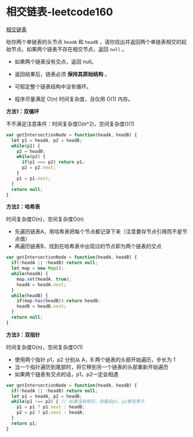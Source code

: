 # 相交链表-leetcode160

<a href="https://leetcode-cn.com/problems/intersection-of-two-linked-lists/" target="_blank">相交链表</a>

给你两个单链表的头节点 `headA` 和 `headB` ，请你找出并返回两个单链表相交的起始节点。如果两个链表不存在相交节点，返回 `null` 。

- 如果两个链表没有交点，返回 null。

- 返回结果后，链表必须 **保持其原始结构** 。
- 可假定整个链表结构中没有循环。

- 程序尽量满足 O(n) 时间复杂度，且仅用 O(1) 内存。



**方法1：双循环**

不不满足注意条件：时间复杂度O(n^2)，空间复杂度O(1)

```js
var getIntersectionNode = function(headA, headB) {
  let p1 = headA, p2 = headB;
  while(p1) {
    p2 = headB;
    while(p2) {
      if(p1 === p2) return p1;
      p2 = p2.next;
    }
    p1 = p1.next;
  }
  return null;
}
```



**方法2：哈希表**

时间复杂度O(n)，空间复杂度O(n)

- 先遍历链表A，用哈希表把每个节点都记录下来（注意要存节点引用而不是节点值）
- 再遍历链表B，找到在哈希表中出现过的节点即为两个链表的交点

```js
var getIntersectionNode = function(headA, headB) {
  if(!headA || !headB) return null;
  let map = new Map();
  while(headA) {
    map.set(headA, true);
    headA = headA.next;
  }
  while(headB) {
    if(map.has(headB)) return headB;
    headB = headB.next;
  }
  return null;
}
```



**方法3：双指针**

时间复杂度O(n)，空间复杂度O(1)

- 使用两个指针 p1，p2 分别从 A，B 两个链表的头部开始遍历，步长为 1
- 当一个指针遍历到尾部时，将它移到另一个链表的头部重新开始遍历
- 如果两个链表有交点的话，p1，p2一定会相遇

```js
var getIntersectionNode = function(headA, headB) {
  if(!headA || !headB) return null;
  let p1 = headA, p2 = headB;
  while(p1 !== p2) { // 如果没有相交，则最后p1、p2都会等于
    p1 = p1 ? p1.next : headB;
    p2 = p2 ? p2.next : headA;
  }
  return p1;
}
```













